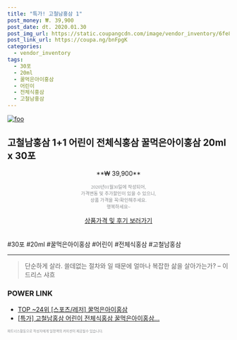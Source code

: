 ```yaml
--- 
title: "특가! 고철남홍삼 1" 
post_money: ₩. 39,900 
post_date: dt. 2020.01.30 
post_img_url: https://static.coupangcdn.com/image/vendor_inventory/6fe8/11cff1fdb23a09db69fffe39741e00fcbcf786a7771b503440f1362db364.jpg 
post_link_url: https://coupa.ng/bnFpgK 
categories: 
  - vendor_inventory 
tags: 
  - 30포 
  - 20ml 
  - 꿀먹은아이홍삼 
  - 어린이 
  - 전체식홍삼 
  - 고철남홍삼 
--- 
```

[![foo](https://static.coupangcdn.com/image/vendor_inventory/6fe8/11cff1fdb23a09db69fffe39741e00fcbcf786a7771b503440f1362db364.jpg)](https://coupa.ng/bnFpgK) 

## 고철남홍삼 1+1 어린이 전체식홍삼 꿀먹은아이홍삼 20ml x 30포 
<p style="text-align: center;">**₩ 39,900**</p> 
<p style="text-align: center;"><span style="color: #898c8f; font-family: Georgia,Times,serif; font-size: 0.75em;">2020년01월30일에 작성되어, <br>가격변동 및 추가할인이 있을 수 있으니,<br> 상품 가격을 꼭!확인해주세요.<br>행복하세요~</span> 
</p>	 
<div markdown="0" style="text-align: center;"><a href="https://coupa.ng/bnFpgK" class="btn btn--success">상품가격 및 후기 보러가기</a></div> 
<br><br> 
  #30포 #20ml #꿀먹은아이홍삼 #어린이 #전체식홍삼 #고철남홍삼 
<hr> 

> 단순하게 살라. 쓸데없는 절차와 일 때문에 얼마나 복잡한 삶을 살아가는가? – 이드리스 샤흐 


### POWER LINK

* <a href="https://blog.naver.com/an0733/221789893962" target="_blank"> TOP ~24위 [스포츠/레저] 꿀먹은아이홍삼</a>
* <a href="https://blog.naver.com/santokki14/221790545361" target="_blank">[특가] 고철남홍삼 어린이 전체식홍삼 꿀먹은아이홍삼...</a>

<span style="color: #898c8f; font-family: Georgia,Times,serif; font-size: 0.55em;">파트너스활동으로 작성자에게 일정액의 커미션이 제공될수 있습니다.</span> 
